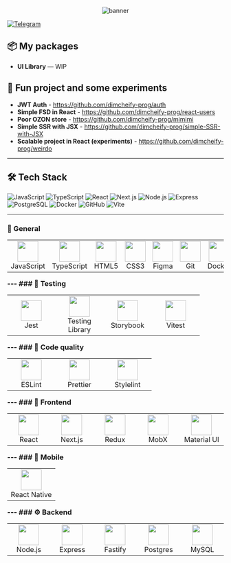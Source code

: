  
<!-- Баннер / заголовок -->
<p align="center">
  <img src="https://capsule-render.vercel.app/api?text=Here%20we%20go%20again&animation=fadeIn&type=waving&color=gradient&height=200&fontSize=50" alt="banner" />
</p>

[![Telegram](https://img.shields.io/badge/Telegram-@dimcheify-blue?logo=telegram)](https://t.me/@dimcheify)  

## 📦 My packages

- **UI Library** — WIP

## 🚀 Fun project and some experiments

- **JWT Auth** - https://github.com/dimcheify-prog/auth
- **Simple FSD in React** - https://github.com/dimcheify-prog/react-users
- **Poor OZON store** - https://github.com/dimcheify-prog/mimimi
- **Simple SSR with JSX** - https://github.com/dimcheify-prog/simple-SSR-with-JSX
- **Scalable project in React (experiments)** - https://github.com/dimcheify-prog/weirdo

---

## 🛠 Tech Stack

![JavaScript](https://img.shields.io/badge/JavaScript-F7DF1E?logo=javascript&logoColor=000)
![TypeScript](https://img.shields.io/badge/TypeScript-3178C6?logo=typescript&logoColor=fff)
![React](https://img.shields.io/badge/React-61DAFB?logo=react&logoColor=000)
![Next.js](https://img.shields.io/badge/Next.js-000000?logo=next.js)
![Node.js](https://img.shields.io/badge/Node.js-339933?logo=node.js&logoColor=fff)
![Express](https://img.shields.io/badge/Express-000000?logo=express&logoColor=fff)
![PostgreSQL](https://img.shields.io/badge/PostgreSQL-4169E1?logo=postgresql&logoColor=fff)
![Docker](https://img.shields.io/badge/Docker-2496ED?logo=docker&logoColor=fff)
![GitHub](https://img.shields.io/badge/GitHub-181717?logo=github)
![Vite](https://img.shields.io/badge/Vite-646CFF?logo=vite&logoColor=fff)

---

### 🧩 General <table> <tr> <td align="center" width="96"><img src="https://skillicons.dev/icons?i=js" width="48"/><br>JavaScript</td> <td align="center" width="96"><img src="https://skillicons.dev/icons?i=ts" width="48"/><br>TypeScript</td> <td align="center" width="96"><img src="https://skillicons.dev/icons?i=html" width="48"/><br>HTML5</td> <td align="center" width="96"><img src="https://skillicons.dev/icons?i=css" width="48"/><br>CSS3</td> <td align="center" width="96"><img src="https://skillicons.dev/icons?i=figma" width="48"/><br>Figma</td> <td align="center" width="96"><img src="https://skillicons.dev/icons?i=git" width="48"/><br>Git</td> <td align="center" width="96"><img src="https://skillicons.dev/icons?i=docker" width="48"/><br>Docker</td> </tr> </table> --- ### 🧪 Testing <table> <tr> <td align="center" width="96"> <img src="https://skillicons.dev/icons?i=jest" width="48"/><br>Jest </td> <td align="center" width="96"> <img src="https://testing-library.com/img/octopus-128x128.png" width="48"/><br>Testing Library </td> <td align="center" width="96"> <img src="https://raw.githubusercontent.com/storybookjs/brand/main/badge/badge-storybook.svg" width="48"/><br>Storybook </td> <td align="center" width="96"> <img src="https://skillicons.dev/icons?i=vitest" width="48"/><br>Vitest </td> </tr> </table> --- ### 🧹 Code quality <table> <tr> <td align="center" width="96"> <img src="https://cdn.jsdelivr.net/gh/devicons/devicon/icons/eslint/eslint-original.svg" width="48"/><br>ESLint </td> <td align="center" width="96"> <img src="https://cdn.jsdelivr.net/gh/devicons/devicon/icons/prettier/prettier-original.svg" width="48"/><br>Prettier </td> <td align="center" width="96"> <img src="https://upload.wikimedia.org/wikipedia/commons/2/26/Stylelint_logo.svg" width="48"/><br>Stylelint </td> </tr> </table> --- ### 🎨 Frontend <table> <tr> <td align="center" width="96"> <img src="https://skillicons.dev/icons?i=react" width="48"/><br>React </td> <td align="center" width="96"> <img src="https://skillicons.dev/icons?i=nextjs" width="48"/><br>Next.js </td> <td align="center" width="96"> <img src="https://cdn.jsdelivr.net/gh/devicons/devicon/icons/redux/redux-original.svg" width="48"/><br>Redux </td> <td align="center" width="96"> <img src="https://raw.githubusercontent.com/simple-icons/simple-icons/develop/icons/mobx.svg" width="48" style="filter:none"/><br>MobX </td> <td align="center" width="96"> <img src="https://skillicons.dev/icons?i=materialui" width="48"/><br>Material UI </td> </tr> </table> --- ### 📱 Mobile <table> <tr> <td align="center" width="96"> <img src="https://skillicons.dev/icons?i=react" width="48"/><br>React Native </td> </tr> </table> --- ### ⚙️ Backend <table> <tr> <td align="center" width="96"> <img src="https://skillicons.dev/icons?i=nodejs" width="48"/><br>Node.js </td> <td align="center" width="96"> <img src="https://skillicons.dev/icons?i=express" width="48"/><br>Express </td> <td align="center" width="96"> <img src="https://raw.githubusercontent.com/simple-icons/simple-icons/develop/icons/fastify.svg" width="48"/><br>Fastify </td> <td align="center" width="96"> <img src="https://skillicons.dev/icons?i=postgres" width="48"/><br>Postgres </td> <td align="center" width="96"> <img src="https://skillicons.dev/icons?i=mysql" width="48"/><br>MySQL </td> </tr> </table>

